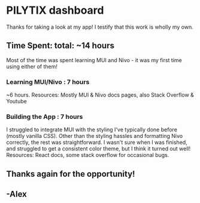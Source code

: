 # PILYTIX dashboard

Thanks for taking a look at my app!
I testify that this work is wholly my own.

## Time Spent: total: ~14 hours

Most of the time was spent learning MUI and Nivo - it was my first time using either of them!

### Learning MUI/Nivo : 7 hours
~6 hours. Resources: Mostly MUI & Nivo docs pages, also Stack Overflow & Youtube

### Building the App : 7 hours
I struggled to integrate MUI with the styling I've typically done before (mostly vanilla CSS). Other than the styling hassles and formatting Nivo correctly, the rest was straightforward. I wasn't sure when I was finished, and struggled to get a consistent color theme, but I think it turned out well! Resources: React docs, some stack overflow for occasional bugs.

## Thanks again for the opportunity!
## -Alex

